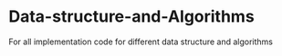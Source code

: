 # Data-structure-and-Algorithms
For all implementation code for different data structure and algorithms
